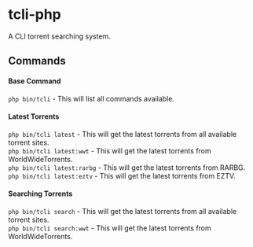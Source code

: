 # tcli-php

A CLI torrent searching system.

## Commands

#### Base Command
`php bin/tcli` - This will list all commands available.

#### Latest Torrents
`php bin/tcli latest` - This will get the latest torrents from all available torrent sites.  
`php bin/tcli latest:wwt` - This will get the latest torrents from WorldWideTorrents.  
`php bin/tcli latest:rarbg` - This will get the latest torrents from RARBG.  
`php bin/tcli latest:eztv` - This will get the latest torrents from EZTV.  

#### Searching Torrents
`php bin/tcli search` - This will get the latest torrents from all available torrent sites.  
`php bin/tcli search:wwt` - This will get the latest torrents from WorldWideTorrents.  